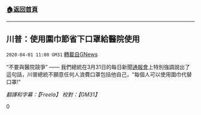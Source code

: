 ###  [:house:返回首頁](https://github.com/ourhimalayas/txt)
---

## 川普：使用圍巾節省下口罩給醫院使用
`2020-04-01 11:00 GM31` [轉載自GNews](https://gnews.org/zh-hant/159249/)

“不要與醫院競爭” —— 我們總統在3月31日的每日新聞[通報會](https://www.youtube.com/watch?v=zpbEyfl3vpg)上特別強調說出了這句話，川普總統不願意任何人浪費口罩包括他自己，“每個人可以使用圍巾代替口罩!”

*翻譯和字幕：【Freela】* *校對：【GM31】*

0
